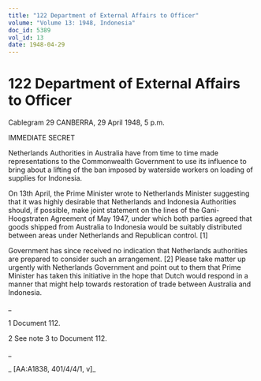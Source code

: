 ```yaml
---
title: "122 Department of External Affairs to Officer"
volume: "Volume 13: 1948, Indonesia"
doc_id: 5389
vol_id: 13
date: 1948-04-29
---
```


# 122 Department of External Affairs to Officer

Cablegram 29 CANBERRA, 29 April 1948, 5 p.m.

IMMEDIATE SECRET

Netherlands Authorities in Australia have from time to time made representations to the Commonwealth Government to use its influence to bring about a lifting of the ban imposed by waterside workers on loading of supplies for Indonesia.

On 13th April, the Prime Minister wrote to Netherlands Minister suggesting that it was highly desirable that Netherlands and Indonesia Authorities should, if possible, make joint statement on the lines of the Gani-Hoogstraten Agreement of May 1947, under which both parties agreed that goods shipped from Australia to Indonesia would be suitably distributed between areas under Netherlands and Republican control. [1]

Government has since received no indication that Netherlands authorities are prepared to consider such an arrangement. [2] Please take matter up urgently with Netherlands Government and point out to them that Prime Minister has taken this initiative in the hope that Dutch would respond in a manner that might help towards restoration of trade between Australia and Indonesia.

_

1 Document 112.

2 See note 3 to Document 112.

_

_ [AA:A1838, 401/4/4/1, v]_
